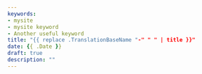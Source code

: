 ```yaml
---
keywords: 
- mysite
- mysite keyword
- Another useful keyword
title: "{{ replace .TranslationBaseName "-" " " | title }}"
date: {{ .Date }}
draft: true
description: ""
---
```


